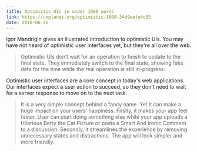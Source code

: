 ```yaml
---
title: Optimistic UIs in under 1000 words
link: https://uxplanet.org/optimistic-1000-34d9eefe4c05
date: 2018-06-26
---
```


Igor Mandrigin gives an illustrated introduction to optimistic UIs. You may have not heard of optimistic user interfaces yet, but they're all over the web.

> Optimistic UIs don’t wait for an operation to finish to update to the final state. They immediately switch to the final state, showing fake data for the time while the real operation is still in-progress.

Optimistic user interfaces are a core concept in today's web applications. Our interfaces expect a user action to succeed, so they don't need to wait for a server response to move on to the next task.

> It is a very simple concept behind a fancy name. Yet it can make a huge impact on your users’ happiness.
> Firstly, it makes your app feel faster. User can start doing something else while your app uploads a Hilarious Betty the Cat Picture or posts a Smart And Ironic Comment to a discussion.
> Secondly, it streamlines the experience by removing unnecessary states and distractions. The app will look simpler and more friendly.

